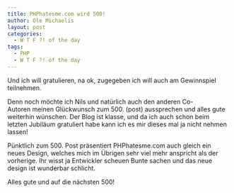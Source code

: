 ```yaml
---
title: PHPhatesme.com wird 500!
author: Ole Michaelis
layout: post
categories:
  - W T F ?! of the day
tags:
  - PHP
  - W T F ?! of the day
---
```


Und ich will gratulieren, na ok, zugegeben ich will auch am Gewinnspiel teilnehmen.

Denn noch möchte ich Nils und natürlich auch den anderen Co-Autoren meinen Glückwunsch zum 500. (post) aussprechen und alles gute weiterhin wünschen. Der Blog ist klasse, und da ich auch schon beim letzten Jubiläum gratuliert habe kann ich es mir dieses mal ja nicht nehmen lassen!

Pünktlich zum 500. Post präsentiert PHPhatesme.com auch gleich ein neues Design, welches mich im Übrigen sehr viel mehr anspricht als der vorherige. Ihr wisst ja Entwickler scheuen Bunte sachen und das neue design ist wunderbar schlicht.

Alles gute und auf die nächsten 500!

